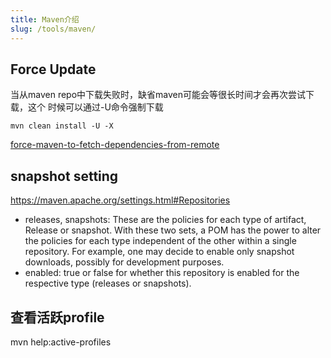 ```yaml
---
title: Maven介绍
slug: /tools/maven/
---
```


## Force Update

当从maven repo中下载失败时，缺省maven可能会等很长时间才会再次尝试下载，这个
时候可以通过-U命令强制下载

```
mvn clean install -U -X
```

[force-maven-to-fetch-dependencies-from-remote](https://medium.com/@TechExpertise/force-maven-to-fetch-dependencies-from-remote-f8d44b80a37d)

## snapshot setting

<https://maven.apache.org/settings.html#Repositories>

- releases, snapshots: These are the policies for each type of artifact, Release or snapshot. With these two sets, a POM has the power to alter the policies for each type independent of the other within a single repository. For example, one may decide to enable only snapshot downloads, possibly for development purposes.
- enabled: true or false for whether this repository is enabled for the respective type (releases or snapshots).

## 查看活跃profile

mvn help:active-profiles

